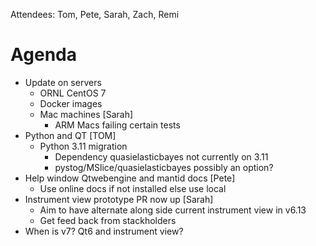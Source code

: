 Attendees: Tom, Pete, Sarah, Zach, Remi

# Agenda
- Update on servers
   - ORNL CentOS 7 
   - Docker images
   - Mac machines [Sarah]
     - ARM Macs failing certain tests
- Python and QT [TOM]
   - Python 3.11 migration 
     - Dependency quasielasticbayes not currently on 3.11
     - pystog/MSlice/quasielasticbayes possibly an option?
- Help window Qtwebengine and mantid docs [Pete]
   - Use online docs if not installed else use local
- Instrument view prototype PR now up [Sarah]
   - Aim to have alternate along side current instrument view in v6.13
   - Get feed back from stackholders
- When is v7? Qt6 and instrument view?
